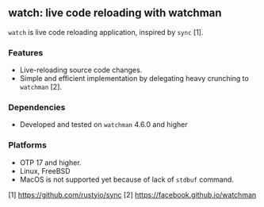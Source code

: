 ## watch: live code reloading with watchman

`watch` is live code reloading application, inspired by `sync` [1].


### Features

 - Live-reloading source code changes.
 - Simple and efficient implementation by delegating heavy crunching to
   `watchman` [2].

### Dependencies

 - Developed and tested on `watchman` 4.6.0 and higher

### Platforms

 - OTP 17 and higher.
 - Linux, FreeBSD
 - MacOS is not supported yet because of lack of `stdbuf` command.


[1] https://github.com/rustyio/sync
[2] https://facebook.github.io/watchman
